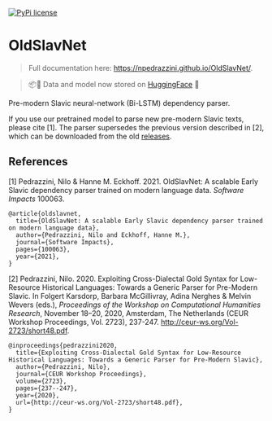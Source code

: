 [![PyPi license](https://badgen.net/pypi/license/pip/)](https://pypi.com/project/pip/)

# OldSlavNet 
> Full documentation here: https://npedrazzini.github.io/OldSlavNet/.

> 📦💾 Data and model now stored on [HuggingFace](https://huggingface.co/datasets/npedrazzini/OldSlavNet_model_and_data/tree/main) 🤗

Pre-modern Slavic neural-network (Bi-LSTM) dependency parser.

If you use our pretrained model to parse new pre-modern Slavic texts, please cite [1].
The parser supersedes the previous version described in [2], which can be downloaded from the old [releases](https://github.com/npedrazzini/OldSlavNet/releases).

## References
   
[1] Pedrazzini, Nilo & Hanne M. Eckhoff. 2021. OldSlavNet: A scalable Early Slavic dependency parser trained on modern language data. *Software Impacts* 100063.

```
@article{oldslavnet,
  title={OldSlavNet: A scalable Early Slavic dependency parser trained on modern language data},
  author={Pedrazzini, Nilo and Eckhoff, Hanne M.}, 
  journal={Software Impacts},
  pages={100063},
  year={2021},
}
```
   
[2] Pedrazzini, Nilo. 2020. Exploiting Cross-Dialectal Gold Syntax for Low-Resource Historical Languages: Towards a Generic Parser for Pre-Modern Slavic. In Folgert Karsdorp, Barbara McGillivray, Adina Nerghes & Melvin Wevers (eds.), *Proceedings of the Workshop on Computational Humanities Research*, November 18–20, 2020, Amsterdam, The Netherlands (CEUR Workshop Proceedings, Vol. 2723), 237-247. http://ceur-ws.org/Vol-2723/short48.pdf. 

```
@inproceedings{pedrazzini2020,
  title={Exploiting Cross-Dialectal Gold Syntax for Low-Resource Historical Languages: Towards a Generic Parser for Pre-Modern Slavic},
  author={Pedrazzini, Nilo}, 
  journal={CEUR Workshop Proceedings},
  volume={2723},
  pages={237--247},
  year={2020},
  url={http://ceur-ws.org/Vol-2723/short48.pdf},
}
```

